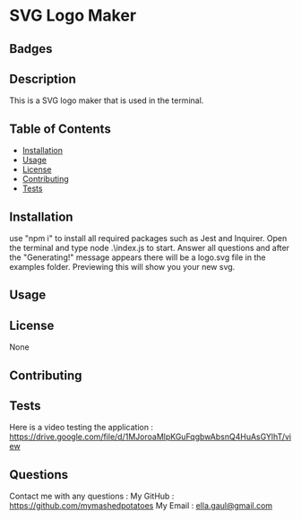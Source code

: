 # SVG Logo Maker


  ## Badges
  

  ## Description
  This is a SVG logo maker that is used in the terminal.

  ## Table of Contents
  - [Installation](#install)
  - [Usage](#usage)
  - [License](#license)
  - [Contributing](#contribute)
  - [Tests](#tests)

  <a name="install"></a>
  ## Installation
  use "npm i" to install all required packages such as Jest and Inquirer. Open the terminal and type node .\index.js to start. Answer all questions and after the "Generating!" message appears there will be a logo.svg file in the examples folder.  Previewing this will show you your new svg.

  <a name="usage"></a>
  ## Usage
  

  <a name="license"></a>
  ## License
  None

  

  
  

  <a name="contribute"></a>
  ## Contributing
  

  <a name="tests"></a>
  ## Tests
  Here is a video testing the application : https://drive.google.com/file/d/1MJoroaMlpKGuFqgbwAbsnQ4HuAsGYlhT/view

  ## Questions
  Contact me with any questions :
  My GitHub : <a>https://github.com/mymashedpotatoes</a>
  My Email : ella.gaul@gmail.com
